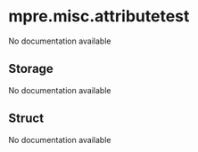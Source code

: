 mpre.misc.attributetest
========
No documentation available

Storage
--------
No documentation available

Struct
--------
No documentation available